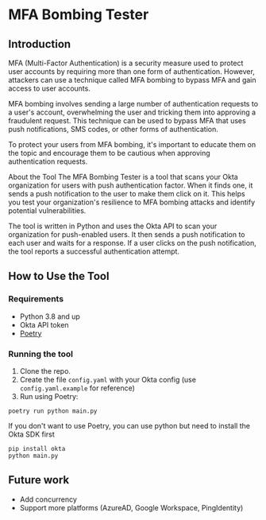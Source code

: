 # MFA Bombing Tester

## Introduction
MFA (Multi-Factor Authentication) is a security measure used to protect user accounts by requiring more than one form of authentication. However, attackers can use a technique called MFA bombing to bypass MFA and gain access to user accounts.

MFA bombing involves sending a large number of authentication requests to a user's account, overwhelming the user and tricking them into approving a fraudulent request. This technique can be used to bypass MFA that uses push notifications, SMS codes, or other forms of authentication.

To protect your users from MFA bombing, it's important to educate them on the topic and encourage them to be cautious when approving authentication requests.

About the Tool
The MFA Bombing Tester is a tool that scans your Okta organization for users with push authentication factor. When it finds one, it sends a push notification to the user to make them click on it. This helps you test your organization's resilience to MFA bombing attacks and identify potential vulnerabilities.

The tool is written in Python and uses the Okta API to scan your organization for push-enabled users. It then sends a push notification to each user and waits for a response. If a user clicks on the push notification, the tool reports a successful authentication attempt.


## How to Use the Tool

### Requirements
* Python 3.8 and up
* Okta API token
* [Poetry](https://python-poetry.org/)

### Running the tool

1. Clone the repo.
2. Create the file `config.yaml` with your Okta config (use `config.yaml.example` for reference)
3. Run using Poetry: 
```commandline
poetry run python main.py
```

If you don't want to use Poetry, you can use python but need to install the Okta SDK first
```commandline
pip install okta
python main.py
```


## Future work
* Add concurrency
* Support more platforms (AzureAD, Google Workspace, PingIdentity)
